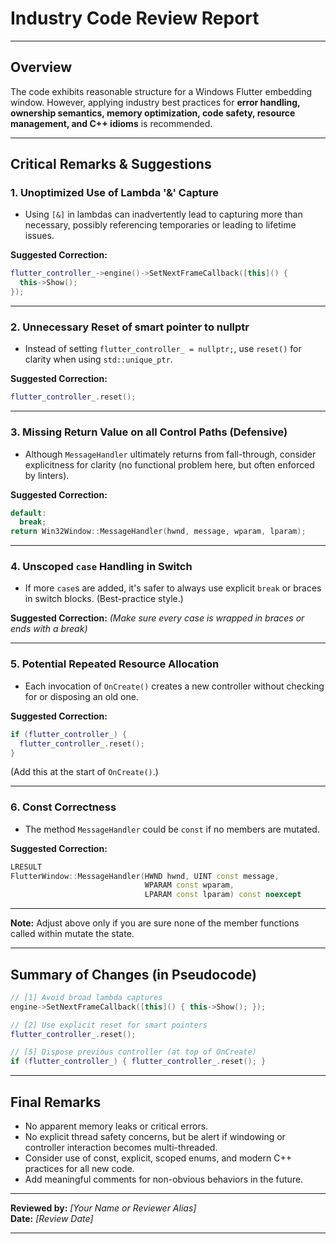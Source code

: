 # Industry Code Review Report

---

## Overview
The code exhibits reasonable structure for a Windows Flutter embedding window. However, applying industry best practices for **error handling, ownership semantics, memory optimization, code safety, resource management, and C++ idioms** is recommended.

---

## Critical Remarks & Suggestions

### 1. **Unoptimized Use of Lambda '&' Capture**
- Using `[&]` in lambdas can inadvertently lead to capturing more than necessary, possibly referencing temporaries or leading to lifetime issues.

**Suggested Correction:**
```cpp
flutter_controller_->engine()->SetNextFrameCallback([this]() {
  this->Show();
});
```
---

### 2. **Unnecessary Reset of smart pointer to nullptr**
- Instead of setting `flutter_controller_ = nullptr;`, use `reset()` for clarity when using `std::unique_ptr`.

**Suggested Correction:**
```cpp
flutter_controller_.reset();
```
---

### 3. **Missing Return Value on all Control Paths (Defensive)**
- Although `MessageHandler` ultimately returns from fall-through, consider explicitness for clarity (no functional problem here, but often enforced by linters).

**Suggested Correction:**
```cpp
default:
  break;
return Win32Window::MessageHandler(hwnd, message, wparam, lparam);
```
---

### 4. **Unscoped `case` Handling in Switch**
- If more `case`s are added, it's safer to always use explicit `break` or braces in switch blocks. (Best-practice style.)
  
**Suggested Correction:**
*(Make sure every case is wrapped in braces or ends with a break)*

--- 

### 5. **Potential Repeated Resource Allocation**
- Each invocation of `OnCreate()` creates a new controller without checking for or disposing an old one.
  
**Suggested Correction:**
```cpp
if (flutter_controller_) {
  flutter_controller_.reset();
}
```
(Add this at the start of `OnCreate()`.)

---

### 6. **Const Correctness**
- The method `MessageHandler` could be `const` if no members are mutated.

**Suggested Correction:**
```cpp
LRESULT
FlutterWindow::MessageHandler(HWND hwnd, UINT const message,
                              WPARAM const wparam,
                              LPARAM const lparam) const noexcept
```
---
**Note:** Adjust above only if you are sure none of the member functions called within mutate the state.

---

## Summary of Changes (in Pseudocode)

```cpp
// [1] Avoid broad lambda captures
engine->SetNextFrameCallback([this]() { this->Show(); });

// [2] Use explicit reset for smart pointers
flutter_controller_.reset();

// [5] Dispose previous controller (at top of OnCreate)
if (flutter_controller_) { flutter_controller_.reset(); }
```

---

## Final Remarks

- No apparent memory leaks or critical errors.
- No explicit thread safety concerns, but be alert if windowing or controller interaction becomes multi-threaded.
- Consider use of const, explicit, scoped enums, and modern C++ practices for all new code.
- Add meaningful comments for non-obvious behaviors in the future.

---

**Reviewed by:** *[Your Name or Reviewer Alias]*  
**Date:** *[Review Date]*

---